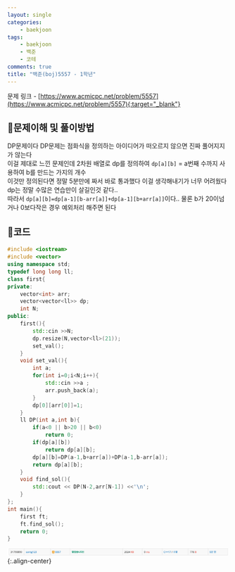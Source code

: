 ```yaml
---
layout: single
categories:
    - baekjoon
tags:
    - baekjoon
    - 백준
    - 코테
comments: true
title: "백준(boj)5557 - 1학년"
---
```



문제 링크 - [https://www.acmicpc.net/problem/5557](https://www.acmicpc.net/problem/5557){:target="_blank"}

## 👀문제이해 및 풀이방법
DP문제이다 DP문제는 점화식을 정의하는 아이디어가 떠오르지 않으면 진짜 풀어지지가 않는다<br>
이걸 제대로 느낀 문제인데 2차원 배열로 dp를 정의하여 `dp[a][b]` = a번째 수까지 사용하여 b를 만드는 가지의 개수<br>
이것만 정의된다면 정말 5분만에 짜서 바로 통과했다 이걸 생각해내기가 너무 어려웠다 dp는 정말 수많은 연습만이 살길인것 같다..<br>
따라서 `dp[a][b]=dp[a-1][b-arr[a]]+dp[a-1][b+arr[a]]`이다.. 물론 b가 20이넘거나 0보다작은 경우 예외처리 해주면 된다<br>


## 📝코드
  
```cpp
#include <iostream>
#include <vector>
using namespace std;
typedef long long ll;
class first{
private:
    vector<int> arr;
    vector<vector<ll>> dp;
    int N;
public:
    first(){
        std::cin >>N;
        dp.resize(N,vector<ll>(21));
        set_val();
    }
    void set_val(){
        int a;
        for(int i=0;i<N;i++){
            std::cin >>a ;
            arr.push_back(a);
        }
        dp[0][arr[0]]=1;
    }
    ll DP(int a,int b){
        if(a<0 || b>20 || b<0)
            return 0;
        if(dp[a][b])
            return dp[a][b];
        dp[a][b]=DP(a-1,b+arr[a])+DP(a-1,b-arr[a]);
        return dp[a][b];
    }
    void find_sol(){
        std::cout << DP(N-2,arr[N-1]) <<'\n';
    }
};
int main(){
    first ft;
    ft.find_sol();
    return 0;
}
```

![image](/assets/images/baekjoon/5557_1.png){:.align-center}  <br>